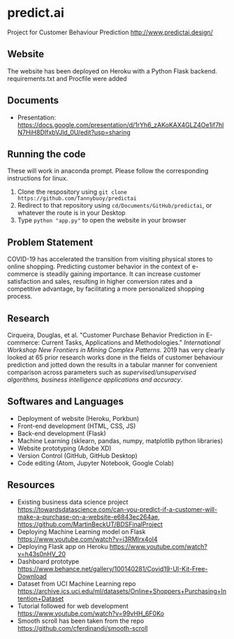 # predict.ai
Project for Customer Behaviour Prediction
http://www.predictai.design/


## Website
The website has been deployed on Heroku with a Python Flask backend. requirements.txt and Procfile were added

## Documents
* Presentation: https://docs.google.com/presentation/d/1rYh6_zAKoKAX4GLZ4Oe1jf7hlN7HjH8DIfxbVJld_0U/edit?usp=sharing

## Running the code 
These will work in anaconda prompt. Please follow the corresponding instructions for linux.
1. Clone the respository using `git clone https://github.com/Tannybuoy/predictai` 
2. Redirect to that repository using `cd/Documents/GitHub/predictai`, or whatever the route is in your Desktop
3. Type `python "app.py"` to open the website in your browser

## Problem Statement

COVID-19 has accelerated the transition from visiting physical stores to online shopping. Predicting customer behavior in the context of e-commerce is steadily gaining importance. It can increase customer satisfaction and sales, resulting in  higher conversion rates and a competitive advantage, by facilitating a more personalized shopping process.

## Research
Cirqueira, Douglas, et al. "Customer Purchase Behavior Prediction in E-commerce: Current Tasks, Applications and Methodologies." *International Workshop New Frontiers in Mining Complex Patterns.* 2019 has very clearly looked at 65 prior research works done in the fields of customer behaviour prediction and jotted down the results in a tabular manner for convenient comparison across parameters such as *supervised/unsupervised algorithms, business intelligence applications and accuracy*.

## Softwares and Languages
* Deployment of website (Heroku, Porkbun)
* Front-end development (HTML, CSS, JS) 
* Back-end development (Flask)
* Machine Learning (sklearn, pandas, numpy, matplotlib python libraries)
* Website prototyping (Adobe XD)
* Version Control (GitHub, GitHub Desktop)
* Code editing (Atom, Jupyter Notebook, Google Colab)

## Resources
* Existing business data science project https://towardsdatascience.com/can-you-predict-if-a-customer-will-make-a-purchase-on-a-website-e6843ec264ae, https://github.com/MartinBeckUT/BDSFinalProject
* Deploying Machine Learning model on Flask https://www.youtube.com/watch?v=i3RMlrx4ol4
* Deploying Flask app on Heroku https://www.youtube.com/watch?v=h43s0nHV_20
* Dashboard prototype https://www.behance.net/gallery/100140281/Covid19-UI-Kit-Free-Download
* Dataset from UCI Machine Learning repo https://archive.ics.uci.edu/ml/datasets/Online+Shoppers+Purchasing+Intention+Dataset
* Tutorial followed for web development https://www.youtube.com/watch?v=99vHH_6F0Ko
* Smooth scroll has been taken from the repo https://github.com/cferdinandi/smooth-scroll
